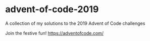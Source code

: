 # advent-of-code-2019
A collection of my solutions to the 2019 Advent of Code challenges

Join the festive fun! https://adventofcode.com/
